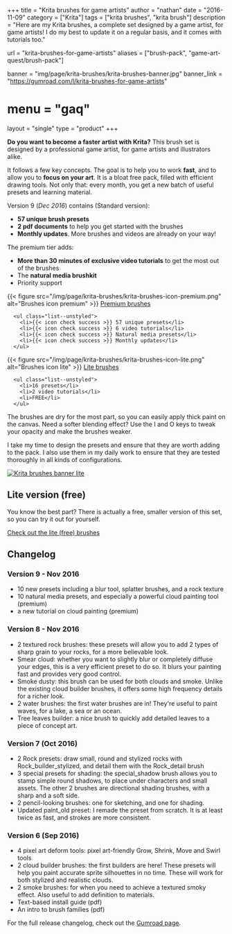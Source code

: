 +++
title = "Krita brushes for game artists"
author = "nathan"
date = "2016-11-09"
category = ["Krita"]
tags = ["krita brushes", "krita brush"]
description = "Here are my Krita brushes, a complete set designed by a game artist, for game artists! I do my best to update it on a regular basis, and it comes with tutorials too."

url = "krita-brushes-for-game-artists"
aliases = ["brush-pack", "game-art-quest/brush-pack"]

banner = "img/page/krita-brushes/krita-brushes-banner.jpg"
banner_link = "https://gumroad.com/l/krita-brushes-for-game-artists"

# menu = "gaq"
layout = "single"
type = "product"
+++

**Do you want to become a faster artist with Krita?** This brush set is designed by a professional game artist, for game artists and illustrators alike.

It follows a few key concepts. The goal is to help you to work **fast**, and to allow you to **focus on your art**. It is a bloat free pack, filled with efficient drawing tools. Not only that: every month, you get a new batch of useful presets and learning material.

Version 9 (_Dec 2016_) contains (Standard version):

- **57 unique brush presets**
- **2 pdf documents** to help you get started with the brushes
- **Monthly updates**. More brushes and videos are already on your way!

The premium tier adds:
- **More than 30 minutes of exclusive video tutorials** to get the most out of the brushes
- The **natural media brushkit**
- Priority support


<div class="card text--center">
  <span column=6>
    <span row>
      {{< figure src="/img/page/krita-brushes/krita-brushes-icon-premium.png" alt="Brushes icon premium" >}}
    </span>
    <span row>            
      <a href="https://gumroad.com/l/krita-brushes-for-game-artists" class="button button--success button--pill button--full lead">Premium brushes</a>
    </span>
    
      <ul class="list--unstyled">
        <li>{{< icon check success >}} 57 unique presets</li>
        <li>{{< icon check success >}} 6 video tutorials</li>
        <li>{{< icon check success >}} Natural media presets</li>
        <li>{{< icon check success >}} Monthly updates</li>
      </ul> 
  </span>
  
  <span column=6>
    <span row>
      {{< figure src="/img/page/krita-brushes/krita-brushes-icon-lite.png" alt="Brushes icon lite" >}}
    </span>
    <span row>
      <a href="https://gum.co/krita-brushes-gdquest-lite" class="button button--primary button--pill button--full lead">Lite brushes</a>
    </span>
    
      <ul class="list--unstyled">
        <li>16 presets</li>
        <li>2 video tutorials</li>
        <li>FREE</li>
      </ul> 
  </span>
</div>

The brushes are dry for the most part, so you can easily apply thick paint on the canvas. Need a softer blending effect? Use the I and O keys to tweak your opacity and make the brushes weaker.

I take my time to design the presets and ensure that they are worth adding to the pack. I also use them in my daily work to ensure that they are tested thoroughly in all kinds of configurations.

[![Krita brushes banner lite](/img/page/krita-brushes/krita-brushes-banner-lite.jpg)](https://gum.co/krita-brushes-gdquest-lite)

## Lite version <span class="text--success">(free)</span>

You know the best part? There is actually a free, smaller version of this set, so you can try it out for yourself.

[Check out the lite (free) brushes](https://gumroad.com/l/krita-brushes-gdquest-lite)

## Changelog

### Version 9 - Nov 2016

- 10 new presets including a blur tool, splatter brushes, and a rock texture
- 10 natural media presets, and especially a powerful cloud painting tool (premium)
- a new tutorial on cloud painting (premium)

### Version 8 - Nov 2016

- 2 textured rock brushes: these presets will allow you to add 2 types of sharp grain to your rocks, for a more believable look.
- Smear cloud: whether you want to slightly blur or completely diffuse your edges, this is a very efficient preset to do so. It blurs your painting fast and provides very good control.
- Smoke dusty: this brush can be used for both clouds and smoke. Unlike the existing cloud builder brushes, it offers some high frequency details for a richer look.
- 2 water brushes: the first water brushes are in! They're useful to paint waves, for a lake, a sea or an ocean.
- Tree leaves builder: a nice brush to quickly add detailed leaves to a piece of concept art.

### Version 7 (Oct 2016)

- 2 Rock presets: draw small, round and stylized rocks with Rock_builder_stylized, and detail them with the Rock_detail brush
- 3 special presets for shading: the special_shadow brush allows you to stamp simple round shadows, to place under characters and small assets. The other 2 brushes are directional shading brushes, with a sharp and a soft side.
- 2 pencil-looking brushes: one for sketching, and one for shading.
- Updated paint_old preset: I remade the preset from scratch. It is at least twice as fast, and strokes are more consistent.

### Version 6 (Sep 2016)

- 4 pixel art deform tools: pixel art-friendly Grow, Shrink, Move and Swirl tools
- 2 cloud builder brushes: the first builders are here! These presets will help you paint accurate sprite silhouettes in no time. These will work for both stylized and realistic clouds.
- 2 smoke brushes: for when you need to achieve a textured smoky effect. Also useful to add definition to materials.
- Text-based install guide (pdf)
- An intro to brush families (pdf)

For the full release changelog, check out the [Gumroad page](https://gumroad.com/l/krita-brushes-for-game-artists).

